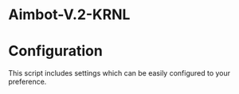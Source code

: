 # Aimbot-V.2-KRNL

# Configuration
This script includes settings which can be easily configured to your preference.
